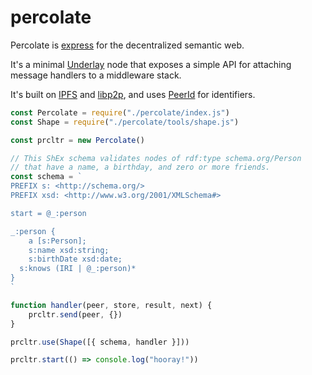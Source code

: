 # percolate

Percolate is [express](https://github.com/expressjs/express) for the decentralized semantic web.

It's a minimal [Underlay](https://underlay.mit.edu/) node that exposes a simple API for attaching message handlers to a middleware stack.

It's built on [IPFS](https://github.com/ipfs/js-ipfs) and [libp2p](https://github.com/libp2p/js-libp2p), and uses [PeerId](https://github.com/libp2p/js-peer-id) for identifiers.

```javascript
const Percolate = require("./percolate/index.js")
const Shape = require("./percolate/tools/shape.js")

const prcltr = new Percolate()

// This ShEx schema validates nodes of rdf:type schema.org/Person
// that have a name, a birthday, and zero or more friends.
const schema = `
PREFIX s: <http://schema.org/>
PREFIX xsd: <http://www.w3.org/2001/XMLSchema#>

start = @_:person

_:person {
	a [s:Person];
	s:name xsd:string;
	s:birthDate xsd:date;
  s:knows (IRI | @_:person)*
}
`

function handler(peer, store, result, next) {
	prcltr.send(peer, {})
}

prcltr.use(Shape([{ schema, handler }]))

prcltr.start(() => console.log("hooray!"))
```
